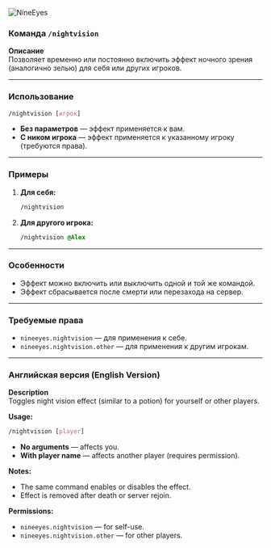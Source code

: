![NineEyes](https://cdn.modrinth.com/data/cached_images/5cb32f5eb27e3a8ecfa03889393649efde60fc9e.png)
### Команда `/nightvision`  

**Описание**  
Позволяет временно или постоянно включить эффект ночного зрения (аналогично зелью) для себя или других игроков.  

---

### Использование  
```css
/nightvision [игрок]
```  
- **Без параметров** — эффект применяется к вам.  
- **С ником игрока** — эффект применяется к указанному игроку (требуются права).  

---

### Примеры  
1. **Для себя:**  
   ```css
   /nightvision
   ```  
2. **Для другого игрока:**  
   ```css
   /nightvision @Alex
   ```  

---

### Особенности  
- Эффект можно включить или выключить одной и той же командой.  
- Эффект сбрасывается после смерти или перезахода на сервер.  

---

### Требуемые права  
- `nineeyes.nightvision` — для применения к себе.  
- `nineeyes.nightvision.other` — для применения к другим игрокам.  

---  

### Английская версия (English Version)  

**Description**  
Toggles night vision effect (similar to a potion) for yourself or other players.  

**Usage:**  
```css
/nightvision [player]
```  
- **No arguments** — affects you.  
- **With player name** — affects another player (requires permission).  

**Notes:**  
- The same command enables or disables the effect.  
- Effect is removed after death or server rejoin.  

**Permissions:**  
- `nineeyes.nightvision` — for self-use.  
- `nineeyes.nightvision.other` — for other players.
